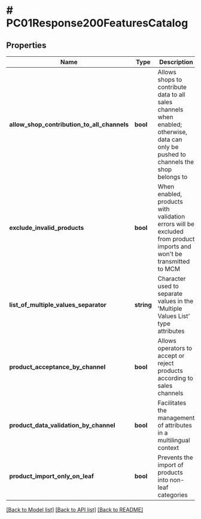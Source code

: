 # # PC01Response200FeaturesCatalog

## Properties

Name | Type | Description | Notes
------------ | ------------- | ------------- | -------------
**allow_shop_contribution_to_all_channels** | **bool** | Allows shops to contribute data to all sales channels when enabled; otherwise, data can only be pushed to channels the shop belongs to | [optional]
**exclude_invalid_products** | **bool** | When enabled, products with validation errors will be excluded from product imports and won&#39;t be transmitted to MCM | [optional]
**list_of_multiple_values_separator** | **string** | Character used to separate values in the &#39;Multiple Values List&#39; type attributes | [optional]
**product_acceptance_by_channel** | **bool** | Allows operators to accept or reject products according to sales channels | [optional]
**product_data_validation_by_channel** | **bool** | Facilitates the management of attributes in a multilingual context | [optional]
**product_import_only_on_leaf** | **bool** | Prevents the import of products into non-leaf categories | [optional]

[[Back to Model list]](../../README.md#models) [[Back to API list]](../../README.md#endpoints) [[Back to README]](../../README.md)
